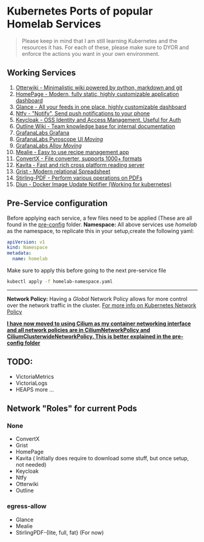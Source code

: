 # Kubernetes Ports of popular Homelab Services

> Please keep in mind that I am still learning Kubernetes and the resources it has. For each of these, please make sure to DYOR and enforce the actions you want in your own environment.

## Working Services
1. [Otterwiki - Minimalistic wiki powered by python, markdown and git](./otterwiki/README.md)
2. [HomePage - Modern, fully static, highly customizable application dashboard](./homepage/README.md)
3. [Glance - All your feeds in one place, highly customizable dashboard](./glance/README.md)
4. [Ntfy - "Notify", Send push notifications to your phone](./ntfy/README.md)
5. [Keycloak - OSS Identity and Access Management. Useful for Auth](./keycloak/README.md)
6. [Outline Wiki - Team knowledge base for internal documentation](./outline/)
7. [GrafanaLabs Grafana](./grafanaLabs/README.md)
8. [GrafanaLabs Pyroscope UI *Moving*](./grafanaLabs/README.md)
9. [GrafanaLabs Alloy *Moving*](./grafanaLabs/README.md)
10. [Mealie - Easy to use recipe management app](./mealie/)
11. [ConvertX - File converter, supports 1000+ formats](./convertx/)
12. [Kavita - Fast and rich cross platform reading server](./kavita/)
13. [Grist - Modern relational Spreadsheet](./grist/)
14. [Stirling-PDF - Perform various operations on PDFs](./stirling-pdf/)
15. [Diun - Docker Image Update Notifier (Working for kubernetes)](./diun/)


## Pre-Service configuration

Before applying each service, a few files need to be applied (These are all found in the [pre-config]() folder.
**Namespace:**
All above services use _homelab_ as the namespace, to replicate this in your setup,create the following yaml:

```yaml filename="homelab-namespace.yaml"
apiVersion: v1
kind: Namespace
metadata:
  name: homelab
```

Make sure to apply this before going to the next pre-service file

```bash
kubectl apply -f homelab-namespace.yaml
```

---

**Network Policy:**
Having a _Global_ Network Policy allows for more control over the network traffic in the cluster. 
[For more info on Kubernetes Network Policy](https://kubernetes.io/docs/concepts/services-networking/network-policies/)

**[I have now moved to using Cilium as my container networking interface and all network policies are in CiliumNetworkPolicy and CiliumClusterwideNetworkPolicy. This is better explained in the pre-config folder](./pre-config/README.md)**

## TODO:
- VictoriaMetrics
- VictoriaLogs
- HEAPS more ...

## Network "Roles" for current Pods

### None

- ConvertX
- Grist
- HomePage
- Kavita ( Initially does require to download some stuff, but once setup, not needed)
- Keycloak
- Ntfy
- Otterwiki
- Outline


### egress-allow
- Glance
- Mealie
- StirlingPDF-{lite, full, fat} (For now)
